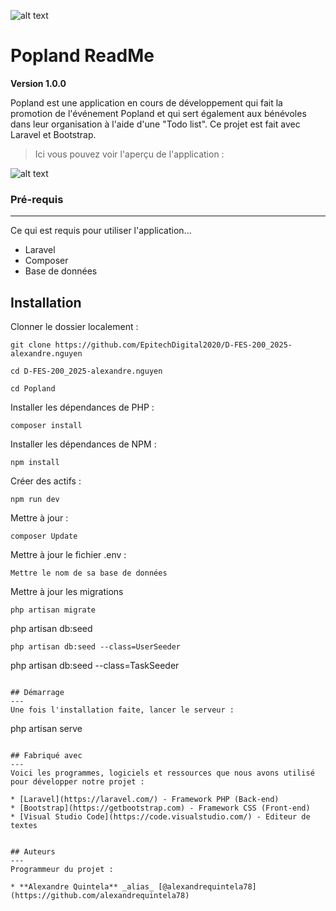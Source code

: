 ![alt text](https://media.discordapp.net/attachments/790602606745092096/812381839053422602/yowl.png)

# Popland ReadMe

**Version 1.0.0**

Popland est une application en cours de développement qui fait la promotion de l'événement Popland et qui sert également aux bénévoles dans leur organisation à l'aide d'une "Todo list". Ce projet est fait avec Laravel et Bootstrap.

>Ici vous pouvez voir l'aperçu de l'application :

![alt text](https://cdn.discordapp.com/attachments/761640205064208426/863877105384685618/unknown.png)

### Pré-requis
---
Ce qui est requis pour utiliser l'application...

- Laravel
- Composer
- Base de données

**Installation**
---

Clonner le dossier localement :

```
git clone https://github.com/EpitechDigital2020/D-FES-200_2025-alexandre.nguyen
```

```
cd D-FES-200_2025-alexandre.nguyen
```
```
cd Popland
```

Installer les dépendances de PHP :

```
composer install
```

Installer les dépendances de NPM :

```
npm install
```

Créer des actifs :

```
npm run dev
```

Mettre à jour :

```
composer Update
```

Mettre à jour le fichier .env :

```
Mettre le nom de sa base de données
```

Mettre à jour les migrations
```
php artisan migrate
```
php artisan db:seed
```
php artisan db:seed --class=UserSeeder
```
php artisan db:seed --class=TaskSeeder
```

## Démarrage
---
Une fois l'installation faite, lancer le serveur :

```
php artisan serve
```

## Fabriqué avec
---
Voici les programmes, logiciels et ressources que nous avons utilisé pour développer notre projet :

* [Laravel](https://laravel.com/) - Framework PHP (Back-end)
* [Bootstrap](https://getbootstrap.com) - Framework CSS (Front-end)
* [Visual Studio Code](https://code.visualstudio.com/) - Editeur de textes


## Auteurs
---
Programmeur du projet :

* **Alexandre Quintela** _alias_ [@alexandrequintela78](https://github.com/alexandrequintela78)
